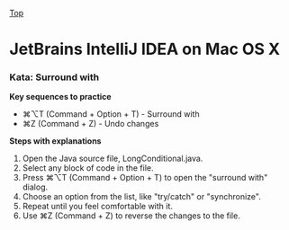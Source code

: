 [Top](README.md)

# JetBrains IntelliJ IDEA on Mac OS X

### Kata: Surround with

**Key sequences to practice**

- ⌘⌥T (Command + Option + T) - Surround with
- ⌘Z (Command + Z) - Undo changes


**Steps with explanations**

1. Open the Java source file, LongConditional.java.
1. Select any block of code in the file.
1. Press ⌘⌥T (Command + Option + T) to open the "surround with" dialog.
1. Choose an option from the list, like "try/catch" or "synchronize".
1. Repeat until you feel comfortable with it.
1. Use ⌘Z (Command + Z) to reverse the changes to the file.


